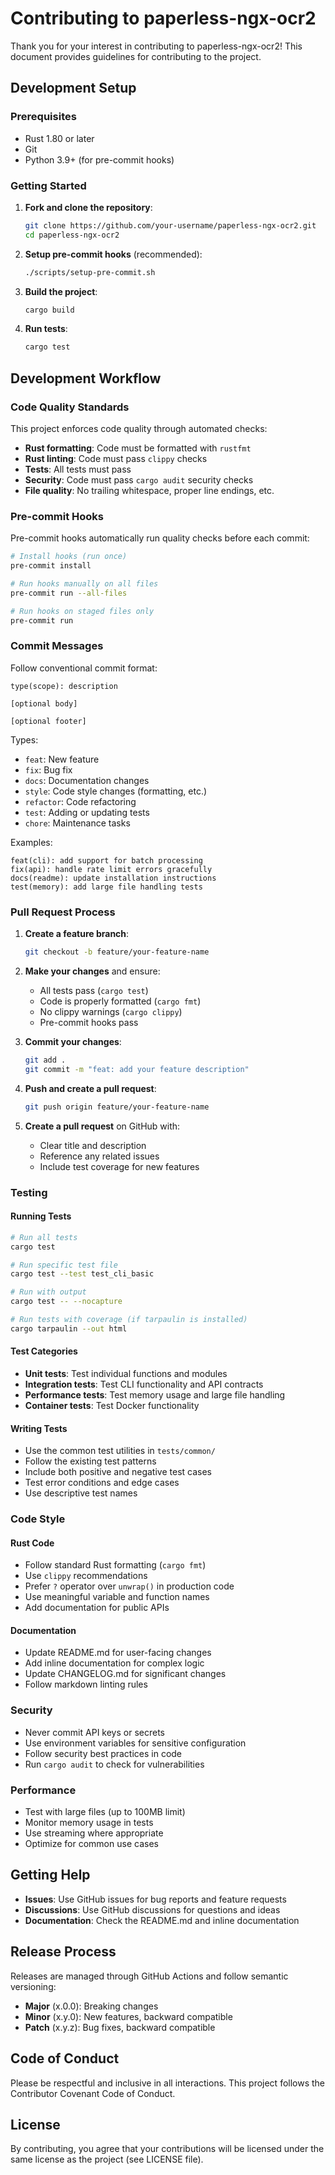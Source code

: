 # Contributing to paperless-ngx-ocr2

Thank you for your interest in contributing to paperless-ngx-ocr2! This document provides guidelines for contributing to the project.

## Development Setup

### Prerequisites

- Rust 1.80 or later
- Git
- Python 3.9+ (for pre-commit hooks)

### Getting Started

1. **Fork and clone the repository**:

   ```bash
   git clone https://github.com/your-username/paperless-ngx-ocr2.git
   cd paperless-ngx-ocr2
   ```

2. **Setup pre-commit hooks** (recommended):

   ```bash
   ./scripts/setup-pre-commit.sh
   ```

3. **Build the project**:

   ```bash
   cargo build
   ```

4. **Run tests**:

   ```bash
   cargo test
   ```

## Development Workflow

### Code Quality Standards

This project enforces code quality through automated checks:

- **Rust formatting**: Code must be formatted with `rustfmt`
- **Rust linting**: Code must pass `clippy` checks
- **Tests**: All tests must pass
- **Security**: Code must pass `cargo audit` security checks
- **File quality**: No trailing whitespace, proper line endings, etc.

### Pre-commit Hooks

Pre-commit hooks automatically run quality checks before each commit:

```bash
# Install hooks (run once)
pre-commit install

# Run hooks manually on all files
pre-commit run --all-files

# Run hooks on staged files only
pre-commit run
```

### Commit Messages

Follow conventional commit format:

```
type(scope): description

[optional body]

[optional footer]
```

Types:

- `feat`: New feature
- `fix`: Bug fix
- `docs`: Documentation changes
- `style`: Code style changes (formatting, etc.)
- `refactor`: Code refactoring
- `test`: Adding or updating tests
- `chore`: Maintenance tasks

Examples:

```
feat(cli): add support for batch processing
fix(api): handle rate limit errors gracefully
docs(readme): update installation instructions
test(memory): add large file handling tests
```

### Pull Request Process

1. **Create a feature branch**:

   ```bash
   git checkout -b feature/your-feature-name
   ```

2. **Make your changes** and ensure:
   - All tests pass (`cargo test`)
   - Code is properly formatted (`cargo fmt`)
   - No clippy warnings (`cargo clippy`)
   - Pre-commit hooks pass

3. **Commit your changes**:

   ```bash
   git add .
   git commit -m "feat: add your feature description"
   ```

4. **Push and create a pull request**:

   ```bash
   git push origin feature/your-feature-name
   ```

5. **Create a pull request** on GitHub with:
   - Clear title and description
   - Reference any related issues
   - Include test coverage for new features

### Testing

#### Running Tests

```bash
# Run all tests
cargo test

# Run specific test file
cargo test --test test_cli_basic

# Run with output
cargo test -- --nocapture

# Run tests with coverage (if tarpaulin is installed)
cargo tarpaulin --out html
```

#### Test Categories

- **Unit tests**: Test individual functions and modules
- **Integration tests**: Test CLI functionality and API contracts
- **Performance tests**: Test memory usage and large file handling
- **Container tests**: Test Docker functionality

#### Writing Tests

- Use the common test utilities in `tests/common/`
- Follow the existing test patterns
- Include both positive and negative test cases
- Test error conditions and edge cases
- Use descriptive test names

### Code Style

#### Rust Code

- Follow standard Rust formatting (`cargo fmt`)
- Use `clippy` recommendations
- Prefer `?` operator over `unwrap()` in production code
- Use meaningful variable and function names
- Add documentation for public APIs

#### Documentation

- Update README.md for user-facing changes
- Add inline documentation for complex logic
- Update CHANGELOG.md for significant changes
- Follow markdown linting rules

### Security

- Never commit API keys or secrets
- Use environment variables for sensitive configuration
- Follow security best practices in code
- Run `cargo audit` to check for vulnerabilities

### Performance

- Test with large files (up to 100MB limit)
- Monitor memory usage in tests
- Use streaming where appropriate
- Optimize for common use cases

## Getting Help

- **Issues**: Use GitHub issues for bug reports and feature requests
- **Discussions**: Use GitHub discussions for questions and ideas
- **Documentation**: Check the README.md and inline documentation

## Release Process

Releases are managed through GitHub Actions and follow semantic versioning:

- **Major** (x.0.0): Breaking changes
- **Minor** (x.y.0): New features, backward compatible
- **Patch** (x.y.z): Bug fixes, backward compatible

## Code of Conduct

Please be respectful and inclusive in all interactions. This project follows the Contributor Covenant Code of Conduct.

## License

By contributing, you agree that your contributions will be licensed under the same license as the project (see LICENSE file).
